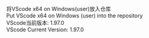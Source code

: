 将VScode x64 on Windows(user)放入仓库 \
Put VScode x64 on Windows (user) into the repository \
VScode当前版本: 1.97.0 \
VScode Current Version: 1.97.0
